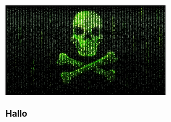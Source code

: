 <html>
<head>
  <title>Ihre animierte Website</title>
  <link rel="stylesheet" href="styles.css">
</head>
<body>
  <div class="header">
    <img src="steamuserimages-a.akamaihd.gif" alt="LOL du hast scheiß Internet">
    <div class="overlay">
      <h1>Hallo</h1>
    </div>
  </div>

</body>
</html>
